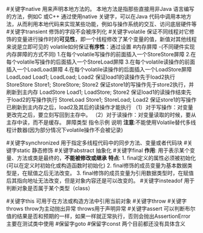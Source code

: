 #关键字native
	用来声明本地方法的。 本地方法是指那些直接用非Java 语言编写的方法，例如C 或C++ 通过使用native 关键字，可以在Java 代码中调用本地方法，从而利用本地代码来实现某些功能，例如与操作系统的交互、访问底层硬件等
#关键字transient
	 修饰的字段不会被序列化
#关键字volatile
	 保证不同线程对它修饰的变量进行操作时的**可见性**，即一个线程修改了某个变量的值，新值对其他线程来说是立即可见的
	 volatile如何保证**有序性**：通过设置 #内存屏障 -(不同硬件实现内存屏障的方式不同)
	1.在每个volatile写操作的前面插入一个StoreStore屏障
    2.在每个volatile写操作的后面插入一个StoreLoad屏障
    3.在每个volatile读操作的前面插入一个LoadLoad屏障
     4.在每个volatile读操作的后面插入一个LoadStore屏障
     LoadLoad	Load1; LoadLoad; Load2	保证load1的读操作先于load2执行
	StoreStore	Store1; StoreStore; Store2	保证store1的写操作先于store2执行，并刷新到主内存
	LoadStore	Load1; LoadStore; Store2	保证load1的读操作结束先于load2的写操作执行
	StoreLoad	Store1; StoreLoad; Load2	保证store1的写操作已刷新到主内存之后，load2及其后的读操作才能执行
    （1）对于写操作：对变量更改完之后，要立刻写回到主存中。
    （2）对于读操作：对变量读取的时候，要从主存中读，而不是缓存。
    屏障类型	指令示例	说明
    **注意**:不能使用Volatile替代多线程计数器(因为部分情况下volatile操作不会被记录)

#关键字synchronized
	用于指定多线程代码中的同步方法、变量或者代码块
#关键字static
	静态修饰
#关键字abstract
	抽象化
#关键字final
	 **作用**:
	 用于表示某个变量、方法或类是最终的，**不能被修改或继承**
	**特点**:
	1. final定义的属性必须被初始化(可以在定义时初始化或构造函数时初始化)
	2. final修饰的成员变量为基本数据类型是，在赋值之后无法改变。
	3. final修饰的成员变量为引用数据类型时，在赋值后其指向地址无法改变，但是对象内容还是可以改变的。
#关键字insteadof
	用于判断对象是否属于某个类型（class）

#关键字this
	可用于在方法或构造方法中引用当前对象
#关键字throw #关键字throws
	throw为主动抛出异常
	throws用于声明异常
#关键字assert
	可以判断布尔值的结果是否和预期的一样，如果一样就正常执行，否则会抛出AssertionError
	主要在测试类中使用
#保留字goto #保留字const
	两个目前都还没有具体含义

